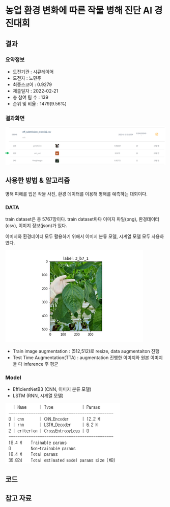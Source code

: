 # 농업 환경 변화에 따른 작물 병해 진단 AI 경진대회

## 결과

### 요약정보

- 도전기관 : 시큐레이어
- 도전자 : 노민주
- 최종스코어 : 0.9279
- 제출일자 : 2022-02-21
- 총 참여 팀 수 : 139
- 순위 및 비율 : 1479(9.56%)

### 결과화면

![leaderboard](./img/leaderboard.png)

## 사용한 방법 & 알고리즘

병해 피해를 입은 작물 사진, 환경 데이터를 이용해 병해를 예측하는 대회이다.

### DATA

train dataset은 총 5767장이다. train dataset마다 이미지 파일(png), 환경데이터(csv), 이미지 정보(json)가 있다.

이미지와 환경데이터 모두 활용하기 위해서 이미지 분류 모델, 시계열 모델 모두 사용하였다.

![train_data_example](./img/train_example.png)

- Train image augmentation : (512,512)로 resize, data augmentaiton 진행
- Test Time Augmentation(TTA) : augmentation 진행한 이미지와 원본 이미지 둘 다 inference 후 평균

### Model
- EfficientNetB3 (CNN, 이미지 분류 모델)
- LSTM (RNN, 시계열 모델)

![model](./img/model.PNG)

## 코드

## 참고 자료
